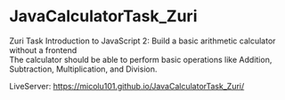 # JavaCalculatorTask_Zuri
Zuri Task Introduction to JavaScript 2: 
Build a basic arithmetic calculator without a frontend   
The calculator should be able to perform basic operations like Addition, Subtraction, Multiplication, and Division.

LiveServer: https://micolu101.github.io/JavaCalculatorTask_Zuri/
